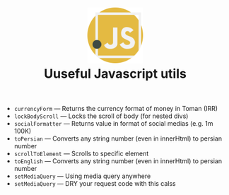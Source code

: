 <div align="center">
  <h1>
    <img src="./javascript.svg" alt='js-icon' height="25%" width="25%"/>
    <br />
   Uuseful Javascript utils
    <br />
    <br />
  </h1>
</div>

- `currencyForm` &mdash; Returns the currency format of money in Toman (IRR)
- `lockBodyScroll` &mdash; Locks the scroll of body (for nested divs)
- `socialFormatter` &mdash; Returns value in format of social medias (e.g. 1m 100K)
- `toPersian` &mdash; Converts any string number (even in innerHtml) to persian number
- `scrollToElement` &mdash; Scrolls to specific element
- `toEnglish` &mdash; Converts any string number (even in innerHtml) to persian number
- `setMediaQuery` &mdash; Using media query anywhere
- `setMediaQuery` &mdash; DRY your request code with this calss
